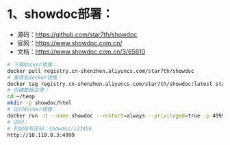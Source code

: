 # 1、showdoc部署：

- 源码：https://github.com/star7th/showdoc
- 官网：https://www.showdoc.com.cn/
- 文档：https://www.showdoc.com.cn/3/65610

```bash
# 下载docker镜像：
docker pull registry.cn-shenzhen.aliyuncs.com/star7th/showdoc
# 重命名docker镜像：
docker tag registry.cn-shenzhen.aliyuncs.com/star7th/showdoc:latest star7th/showdoc:latest
# 创建数据目录：
cd ~/temp
mkdir -p showdoc/html
# 运行docker镜像：
docker run -d --name showdoc --restart=always --privileged=true -p 4999:80 -v /home/hx/temp/showdoc/html:/var/www/html/ star7th/showdoc
# 访问：
# 初始账号密码：showdoc/123456
http://10.110.0.3:4999
```


